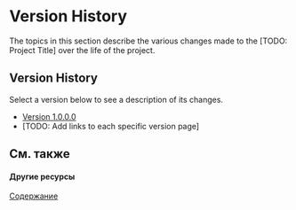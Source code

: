 # Version History

The topics in this section describe the various changes made to the [TODO: Project Title] over the life of the project.



## Version History

Select a version below to see a description of its changes.
&nbsp;<ul><li><a href="ae3dad57-d2f1-45b6-90a8-a2e199795f52">Version 1.0.0.0</a></li><li>
[TODO: Add links to each specific version page]</li></ul>

## См. также


#### Другие ресурсы
<a href="57ad410e-78fe-4d23-9668-a5607f1bd1f3">Содержание</a><br />